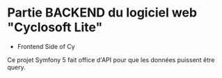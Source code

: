 # Partie BACKEND du logiciel web "Cyclosoft Lite"

- Frontend Side of Cy

Ce projet Symfony 5 fait office d'API pour que les données puissent
être query.